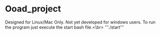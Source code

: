 # Ooad_project
Designed for Linux/Mac Only. Not yet developed for windows users.
To run the program just execute the start bash file.<\br>
'''./start'''